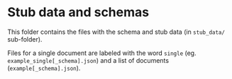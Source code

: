 # Stub data and schemas

This folder contains the files with the schema and stub data (in `stub_data/` sub-folder).

Files for a single document are labeled with the word `single` (eg. `example_single[_schema].json`) and a list of 
documents (`example[_schema].json`).